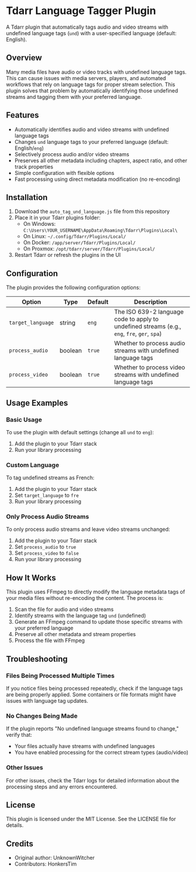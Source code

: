 # Tdarr Language Tagger Plugin

A Tdarr plugin that automatically tags audio and video streams with undefined language tags (`und`) with a user-specified language (default: English).

## Overview

Many media files have audio or video tracks with undefined language tags. This can cause issues with media servers, players, and automated workflows that rely on language tags for proper stream selection. This plugin solves that problem by automatically identifying those undefined streams and tagging them with your preferred language.

## Features

- Automatically identifies audio and video streams with undefined language tags
- Changes `und` language tags to your preferred language (default: English/`eng`)
- Selectively process audio and/or video streams
- Preserves all other metadata including chapters, aspect ratio, and other track properties
- Simple configuration with flexible options
- Fast processing using direct metadata modification (no re-encoding)

## Installation

1. Download the `auto_tag_und_language.js` file from this repository
2. Place it in your Tdarr plugins folder:
   - On Windows: `C:\Users\YOUR_USERNAME\AppData\Roaming\Tdarr\Plugins\Local\`
   - On Linux: `~/.config/Tdarr/Plugins/Local/`
   - On Docker: `/app/server/Tdarr/Plugins/Local/`
   - On Proxmox: `/opt/tdarr/server/Tdarr/Plugins/Local/`
3. Restart Tdarr or refresh the plugins in the UI

## Configuration

The plugin provides the following configuration options:

| Option | Type | Default | Description |
|--------|------|---------|-------------|
| `target_language` | string | `eng` | The ISO 639-2 language code to apply to undefined streams (e.g., `eng`, `fre`, `ger`, `spa`) |
| `process_audio` | boolean | `true` | Whether to process audio streams with undefined language tags |
| `process_video` | boolean | `true` | Whether to process video streams with undefined language tags |

## Usage Examples

### Basic Usage

To use the plugin with default settings (change all `und` to `eng`):

1. Add the plugin to your Tdarr stack
2. Run your library processing

### Custom Language

To tag undefined streams as French:

1. Add the plugin to your Tdarr stack
2. Set `target_language` to `fre`
3. Run your library processing

### Only Process Audio Streams

To only process audio streams and leave video streams unchanged:

1. Add the plugin to your Tdarr stack
2. Set `process_audio` to `true`
3. Set `process_video` to `false`
4. Run your library processing

## How It Works

This plugin uses FFmpeg to directly modify the language metadata tags of your media files without re-encoding the content. The process is:

1. Scan the file for audio and video streams
2. Identify streams with the language tag `und` (undefined)
3. Generate an FFmpeg command to update those specific streams with your preferred language
4. Preserve all other metadata and stream properties
5. Process the file with FFmpeg

## Troubleshooting

### Files Being Processed Multiple Times

If you notice files being processed repeatedly, check if the language tags are being properly applied. Some containers or file formats might have issues with language tag updates.

### No Changes Being Made

If the plugin reports "No undefined language streams found to change," verify that:
- Your files actually have streams with undefined languages
- You have enabled processing for the correct stream types (audio/video)

### Other Issues

For other issues, check the Tdarr logs for detailed information about the processing steps and any errors encountered.

## License

This plugin is licensed under the MIT License. See the LICENSE file for details.

## Credits

- Original author: UnknownWitcher
- Contributors: HonkersTim
